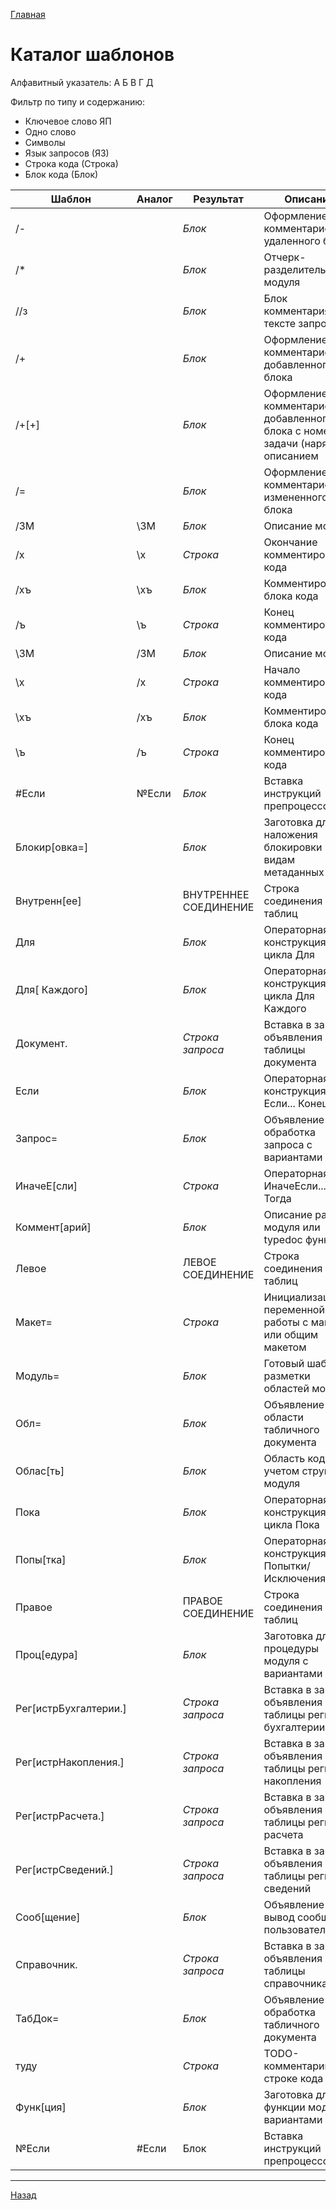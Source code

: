[Главная](./../README.md)
# Каталог шаблонов
Алфавитный указатель:
А Б В Г Д

Фильтр по типу и содержанию:
- Ключевое слово ЯП
- Одно слово
- Символы
- Язык запросов (ЯЗ)
- Строка кода (Строка)
- Блок кода (Блок)

| Шаблон                | Аналог | Результат             | Описание                                                                         |
| --------------------- | ------ | --------------------- | -------------------------------------------------------------------------------- |
| /-                    |        | *Блок*                | Оформление комментарием удаленного блока                                         |
| /*                    |        | *Блок*                | Отчерк-разделитель модуля                                                        |
| //з                   |        | *Блок*                | Блок комментария в тексте запроса                                                |
| /+                    |        | *Блок*                | Оформление комментарием добавленного блока                                       |
| /+[+]                 |        | *Блок*                | Оформление комментарием добавленного блока с номером задачи (наряда) и описанием |
| /=                    |        | *Блок*                | Оформление комментарием измененного блока                                        |
| /ЗМ                   | \ЗМ    | *Блок*                | Описание модуля                                                                  |
| /х                    | \х     | *Строка*              | Окончание комментирования кода                                                   |
| /хъ                   | \хъ    | *Блок*                | Комментирование блока кода                                                       |
| /ъ                    | \ъ     | *Строка*              | Конец комментирования кода                                                       |
| \ЗМ                   | /ЗМ    | *Блок*                | Описание модуля                                                                  |
| \х                    | /х     | *Строка*              | Начало комментирования кода                                                      |
| \хъ                   | /хъ    | *Блок*                | Комментирование блока кода                                                       |
| \ъ                    | /ъ     | *Строка*              | Конец комментирования кода                                                       |
| #Если                 | №Если  | *Блок*                | Вставка инструкций препроцессора                                                 |
| Блокир[овка=]         |        | *Блок*                | Заготовка для наложения блокировки по видам метаданных                           |
| Внутренн[ее]          |        | ВНУТРЕННЕЕ СОЕДИНЕНИЕ | Строка соединения таблиц                                                         |
| Для                   |        | *Блок*                | Операторная конструкция для цикла Для                                            |
| Для[ Каждого]         |        | *Блок*                | Операторная конструкция для цикла Для Каждого                                    |
| Документ.             |        | *Строка запроса*      | Вставка в запрос объявления таблицы документа                                    |
| Если                  |        | *Блок*                | Операторная конструкция Если... КонецЕсли;                                       |
| Запрос=               |        | *Блок*                | Объявление и обработка запроса с вариантами                                      |
| ИначеЕ[сли]           |        | *Строка*              | Операторная пара ИначеЕсли... Тогда                                              |
| Коммент[арий]         |        | *Блок*                | Описание раздела модуля или typedoc функции                                      |
| Левое                 |        | ЛЕВОЕ СОЕДИНЕНИЕ      | Строка соединения таблиц                                                         |
| Макет=                |        | *Строка*              | Инициализация переменной для работы с макетом или общим макетом                  |
| Модуль=               |        | *Блок*                | Готовый шаблон разметки областей модуля                                          |
| Обл=                  |        | *Блок*                | Объявление области табличного документа                                          |
| Облас[ть]             |        | *Блок*                | Область кода с учетом структуры модуля                                           |
| Пока                  |        | *Блок*                | Операторная конструкция для цикла Пока                                           |
| Попы[тка]             |        | *Блок*                | Операторная конструкция для Попытки/Исключения                                   |
| Правое                |        | ПРАВОЕ СОЕДИНЕНИЕ     | Строка соединения таблиц                                                         |
| Проц[едура]           |        | *Блок*                | Заготовка для процедуры модуля с вариантами                                      |
| Рег[истрБухгалтерии.] |        | *Строка запроса*      | Вставка в запрос объявления таблицы регистра бухгалтерии                         |
| Рег[истрНакопления.]  |        | *Строка запроса*      | Вставка в запрос объявления таблицы регистра накопления                          |
| Рег[истрРасчета.]     |        | *Строка запроса*      | Вставка в запрос объявления таблицы регистра расчета                             |
| Рег[истрСведений.]    |        | *Строка запроса*      | Вставка в запрос объявления таблицы регистра сведений                            |
| Сооб[щение]           |        | *Блок*                | Объявление и вывод сообщения пользователю                                        |
| Справочник.           |        | *Строка запроса*      | Вставка в запрос объявления таблицы справочника                                  |
| ТабДок=               |        | *Блок*                | Объявление и обработка табличного документа                                      |
| туду                  |        | *Строка*              | TODO-комментарий к строке кода                                                   |
| Функ[ция]             |        | *Блок*                | Заготовка для функции модуля с вариантами                                        |
| №Если                 | #Если  | Блок                  | Вставка инструкций препроцессора                                                 |

---

[Назад](./../README.md)

